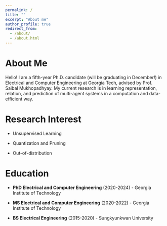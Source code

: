 ```yaml
---
permalink: /
title: ""
excerpt: "About me"
author_profile: true
redirect_from: 
  - /about/
  - /about.html
---
```


About Me
======

Hello! I am a fifth-year Ph.D. candidate (will be graduating in December!) in Electrical and Computer Engineering at Georgia Tech, advised by Prof. Saibal Mukhopadhyay. My current research is in learning representation, relation, and prediction of multi-agent systems in a computation and data-efficient way.

Research Interest
======
+ Unsupervised Learning

+ Quantization and Pruning

+ Out-of-distribution




Education
======
+  <i class="fas fa-graduation-cap"></i> **PhD Electrical and Computer Engineering** (2020-2024) - Georgia Institute of Technology

+  <i class="fas fa-graduation-cap"></i> **MS Electrical and Computer Engineering** (2020-2022) - Georgia Institute of Technology

+  <i class="fas fa-graduation-cap"></i> **BS Electrical Engineering** (2015-2020) - Sungkyunkwan University
